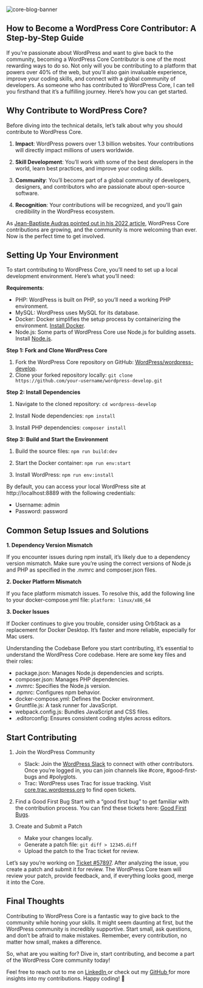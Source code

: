 
![core-blog-banner](https://github.com/user-attachments/assets/adc5ac0b-1bdd-4bb5-9763-a1fc8df4a117)

## **How to Become a WordPress Core Contributor: A Step-by-Step Guide**


If you're passionate about WordPress and want to give back to the community, becoming a WordPress Core Contributor is one of the most rewarding ways to do so. Not only will you be contributing to a platform that powers over 40% of the web, but you'll also gain invaluable experience, improve your coding skills, and connect with a global community of developers. As someone who has contributed to WordPress Core, I can tell you firsthand that it’s a fulfilling journey. Here’s how you can get started.

## **Why Contribute to WordPress Core?**
Before diving into the technical details, let’s talk about why you should contribute to WordPress Core.

 1. **Impact**: WordPress powers over 1.3 billion websites. Your contributions will directly impact millions of users worldwide.
 
 2. **Skill Development**: You’ll work with some of the best developers in the world, learn best practices, and improve your coding skills.
 
 3. **Community**: You’ll become part of a global community of developers, designers, and contributors who are passionate about open-source software.
 
 4. **Recognition**: Your contributions will be recognized, and you’ll gain credibility in the WordPress ecosystem.

As [Jean-Baptiste Audras pointed out in his 2022 article](https://jeanbaptisteaudras.com/en/2022/05/wp-6-0-arturo-contribution-stats/), WordPress Core contributions are growing, and the community is more welcoming than ever. Now is the perfect time to get involved.

## **Setting Up Your Environment**
To start contributing to WordPress Core, you’ll need to set up a local development environment. Here’s what you’ll need:

**Requirements**:

- PHP: WordPress is built on PHP, so you’ll need a working PHP environment.
- MySQL: WordPress uses MySQL for its database.
- Docker: Docker simplifies the setup process by containerizing the environment. [Install Docker](https://docs.docker.com/desktop/setup/install/mac-install/).
- Node.js: Some parts of WordPress Core use Node.js for building assets. Install [Node.js](https://nodejs.org/en/).

**Step 1: Fork and Clone WordPress Core**

1. Fork the WordPress Core repository on GitHub: [WordPress/wordpress-develop](https://github.com/WordPress/wordpress-develop).
2. Clone your forked repository locally:
 `git clone https://github.com/your-username/wordpress-develop.git`

**Step 2: Install Dependencies**

1. Navigate to the cloned repository:
 `cd wordpress-develop`
 
2. Install Node dependencies:
 `npm install`

3. Install PHP dependencies:
 `composer install`

**Step 3: Build and Start the Environment**
1. Build the source files:
`npm run build:dev`

2. Start the Docker container:
`npm run env:start`

3. Install WordPress:
`npm run env:install`

By default, you can access your local WordPress site at http://localhost:8889 with the following credentials:

- Username: admin
- Password: password

## **Common Setup Issues and Solutions**

**1. Dependency Version Mismatch**

If you encounter issues during npm install, it’s likely due to a dependency version mismatch. Make sure you’re using the correct versions of Node.js and PHP as specified in the .nvmrc and composer.json files.

**2. Docker Platform Mismatch**

If you face platform mismatch issues. To resolve this, add the following line to your docker-compose.yml file:
`platform: linux/x86_64`

**3. Docker Issues**

If Docker continues to give you trouble, consider using OrbStack as a replacement for Docker Desktop. It’s faster and more reliable, especially for Mac users.

Understanding the Codebase
Before you start contributing, it’s essential to understand the WordPress Core codebase. Here are some key files and their roles:

- package.json: Manages Node.js dependencies and scripts.
- composer.json: Manages PHP dependencies.
- .nvmrc: Specifies the Node.js version.
- .npmrc: Configures npm behavior.
- docker-compose.yml: Defines the Docker environment.
- Gruntfile.js: A task runner for JavaScript.
- webpack.config.js: Bundles JavaScript and CSS files.
- .editorconfig: Ensures consistent coding styles across editors.

## **Start Contributing**

1. Join the WordPress Community
   - Slack: Join the [WordPress Slack](https://make.wordpress.org/chat/) to connect with other contributors. Once you’re logged in, you can join channels like #core, #good-first-bugs and #polyglots.
   -  Trac: WordPress uses Trac for issue tracking. Visit [core.trac.wordpress.org](https://core.trac.wordpress.org/) to find open tickets.

2. Find a Good First Bug
Start with a “good first bug” to get familiar with the contribution process. You can find these tickets here: [Good First Bugs](https://core.trac.wordpress.org/tickets/good-first-bugs).

3. Create and Submit a Patch
   - Make your changes locally.
   - Generate a patch file:
    `git diff > 12345.diff`
   - Upload the patch to the Trac ticket for review.

Let’s say you’re working on [Ticket #57897](https://core.trac.wordpress.org/ticket/57897). After analyzing the issue, you create a patch and submit it for review. The WordPress Core team will review your patch, provide feedback, and, if everything looks good, merge it into the Core.

## **Final Thoughts**
Contributing to WordPress Core is a fantastic way to give back to the community while honing your skills. It might seem daunting at first, but the WordPress community is incredibly supportive. Start small, ask questions, and don’t be afraid to make mistakes. Remember, every contribution, no matter how small, makes a difference.

So, what are you waiting for? Dive in, start contributing, and become a part of the WordPress Core community today!

Feel free to reach out to me on [LinkedIn ](https://www.linkedin.com/in/its-tanjim-chowdhury/)or check out my [GitHub ](https://github.com/tanjimTC)for more insights into my contributions. Happy coding! 🚀
